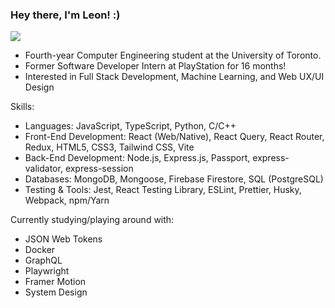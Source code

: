 ### Hey there, I'm Leon! :)
![](https://komarev.com/ghpvc/?username=leonapples)
- Fourth-year Computer Engineering student at the University of Toronto.
- Former Software Developer Intern at PlayStation for 16 months!
- Interested in Full Stack Development, Machine Learning, and Web UX/UI Design

Skills:
- Languages: JavaScript, TypeScript, Python, C/C++
- Front-End Development: React (Web/Native), React Query, React Router, Redux, HTML5, CSS3, Tailwind CSS, Vite
- Back-End Development: Node.js, Express.js, Passport, express-validator, express-session
- Databases: MongoDB, Mongoose, Firebase Firestore, SQL (PostgreSQL)
- Testing & Tools: Jest, React Testing Library, ESLint, Prettier, Husky, Webpack, npm/Yarn

Currently studying/playing around with:
- JSON Web Tokens
- Docker
- GraphQL
- Playwright
- Framer Motion
- System Design

